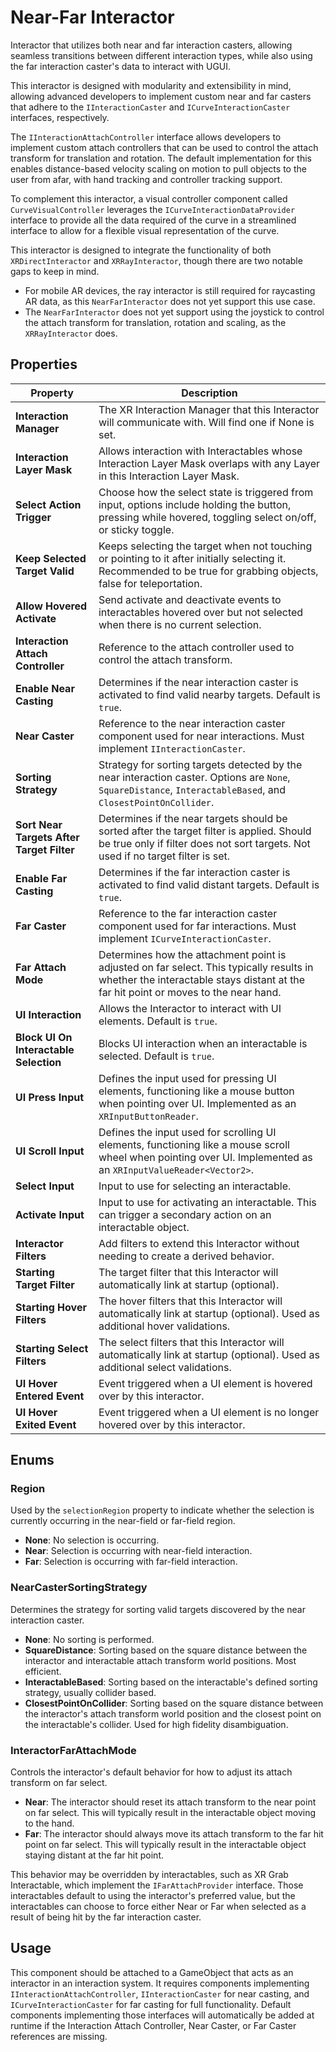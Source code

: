 ﻿# Near-Far Interactor

Interactor that utilizes both near and far interaction casters, allowing seamless transitions between different
interaction types, while also using the far interaction caster's data to interact with UGUI.

This interactor is designed with modularity and extensibility in mind, allowing advanced developers to implement custom near and far casters that adhere to the `IInteractionCaster` and `ICurveInteractionCaster` interfaces, respectively.

The `IInteractionAttachController` interface allows developers to implement custom attach controllers that can be used to control the attach transform for translation and rotation.
The default implementation for this enables distance-based velocity scaling on motion to pull objects to the user from afar, with hand tracking and controller tracking support.

To complement this interactor, a visual controller component called `CurveVisualController` leverages the `ICurveInteractionDataProvider` interface to provide all the data required of the curve in a streamlined interface to allow for a flexible visual representation of the curve.

This interactor is designed to integrate the functionality of both `XRDirectInteractor` and `XRRayInteractor`, though there are two notable gaps to keep in mind.
- For mobile AR devices, the ray interactor is still required for raycasting AR data, as this `NearFarInteractor` does not yet support this use case. 
- The `NearFarInteractor` does not yet support using the joystick to control the attach transform for translation, rotation and scaling, as the `XRRayInteractor` does.



## Properties

| **Property**                              | **Description**                                                                                                                                                               |
|-------------------------------------------|-------------------------------------------------------------------------------------------------------------------------------------------------------------------------------|
| **Interaction Manager**                   | The XR Interaction Manager that this Interactor will communicate with. Will find one if None is set.                                                                          |
| **Interaction Layer Mask**                | Allows interaction with Interactables whose Interaction Layer Mask overlaps with any Layer in this Interaction Layer Mask.                                                    |
| **Select Action Trigger**                 | Choose how the select state is triggered from input, options include holding the button, pressing while hovered, toggling select on/off, or sticky toggle.                    |
| **Keep Selected Target Valid**            | Keeps selecting the target when not touching or pointing to it after initially selecting it. Recommended to be true for grabbing objects, false for teleportation.            |
| **Allow Hovered Activate**                | Send activate and deactivate events to interactables hovered over but not selected when there is no current selection.                                                        |
| **Interaction Attach Controller**         | Reference to the attach controller used to control the attach transform.                                                                                                      |
| **Enable Near Casting**                   | Determines if the near interaction caster is activated to find valid nearby targets. Default is `true`.                                                                       |
| **Near Caster**                           | Reference to the near interaction caster component used for near interactions. Must implement `IInteractionCaster`.                                                           |
| **Sorting Strategy**                      | Strategy for sorting targets detected by the near interaction caster. Options are `None`, `SquareDistance`, `InteractableBased`, and `ClosestPointOnCollider`.                |
| **Sort Near Targets After Target Filter** | Determines if the near targets should be sorted after the target filter is applied. Should be true only if filter does not sort targets. Not used if no target filter is set. |
| **Enable Far Casting**                    | Determines if the far interaction caster is activated to find valid distant targets. Default is `true`.                                                                       |
| **Far Caster**                            | Reference to the far interaction caster component used for far interactions. Must implement `ICurveInteractionCaster`.                                                        |
| **Far Attach Mode**                       | Determines how the attachment point is adjusted on far select. This typically results in whether the interactable stays distant at the far hit point or moves to the near hand. |
| **UI Interaction**                        | Allows the Interactor to interact with UI elements. Default is `true`.                                                                                                        |
| **Block UI On Interactable Selection**    | Blocks UI interaction when an interactable is selected. Default is `true`.                                                                                                    |
| **UI Press Input**                        | Defines the input used for pressing UI elements, functioning like a mouse button when pointing over UI. Implemented as an `XRInputButtonReader`.                              |
| **UI Scroll Input**                       | Defines the input used for scrolling UI elements, functioning like a mouse scroll wheel when pointing over UI. Implemented as an `XRInputValueReader<Vector2>`.               |
| **Select Input**                          | Input to use for selecting an interactable.                                                                                                                                   |
| **Activate Input**                        | Input to use for activating an interactable. This can trigger a secondary action on an interactable object.                                                                   |
| **Interactor Filters**                    | Add filters to extend this Interactor without needing to create a derived behavior.                                                                                           |
| **Starting Target Filter**                | The target filter that this Interactor will automatically link at startup (optional).                                                                                         |
| **Starting Hover Filters**                | The hover filters that this Interactor will automatically link at startup (optional). Used as additional hover validations.                                                   |
| **Starting Select Filters**               | The select filters that this Interactor will automatically link at startup (optional). Used as additional select validations.                                                 |
| **UI Hover Entered Event**                | Event triggered when a UI element is hovered over by this interactor.                                                                                                         |
| **UI Hover Exited Event**                 | Event triggered when a UI element is no longer hovered over by this interactor.                                                                                               |

## Enums

### Region

Used by the `selectionRegion` property to indicate whether the selection is currently occurring in the near-field or far-field region.

- **None**: No selection is occurring.
- **Near**: Selection is occurring with near-field interaction.
- **Far**: Selection is occurring with far-field interaction.

### NearCasterSortingStrategy

Determines the strategy for sorting valid targets discovered by the near interaction caster.

- **None**: No sorting is performed.
- **SquareDistance**: Sorting based on the square distance between the interactor and interactable attach transform world positions. Most efficient.
- **InteractableBased**: Sorting based on the interactable's defined sorting strategy, usually collider based.
- **ClosestPointOnCollider**: Sorting based on the square distance between the interactor's attach transform world position and the closest point on the interactable's collider. Used for high fidelity disambiguation.

### InteractorFarAttachMode

Controls the interactor's default behavior for how to adjust its attach transform on far select.

- **Near**: The interactor should reset its attach transform to the near point on far select. This will typically result in the interactable object moving to the hand.
- **Far**: The interactor should always move its attach transform to the far hit point on far select. This will typically result in the interactable object staying distant at the far hit point.

This behavior may be overridden by interactables, such as XR Grab Interactable, which implement the `IFarAttachProvider` interface. Those interactables default to using the interactor's preferred value, but the interactables can choose to force either Near or Far when selected as a result of being hit by the far interaction caster.

## Usage

This component should be attached to a GameObject that acts as an interactor in an interaction system. It requires components implementing `IInteractionAttachController`, `IInteractionCaster` for near casting, and `ICurveInteractionCaster` for far casting for full functionality. Default components implementing those interfaces will automatically be added at runtime if the Interaction Attach Controller, Near Caster, or Far Caster references are missing.
